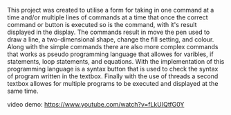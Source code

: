 This project was created to utilise a form for taking in one command at a time and/or multiple lines of commands at a time that once the correct command or button is executed so 
is the command, with it's result displayed in the display. The commands result in move the pen used to draw a line, a two-dimensional shape, change the fill setting, and colour. 
Along with the simple commands there are also more complex commands that works as pseudo programming language that allowes for varibles, if statements, loop statements, and 
equations. With the implementation of this programming language is a syntax button that is used to check the syntax of program written in the textbox. Finally with the use of 
threads a second textbox allowes for multiple programs to be executed and displayed at the same time.

video demo: https://www.youtube.com/watch?v=fLkUIQtfG0Y
